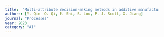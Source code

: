 ```yaml
---
title:  "Multi-attribute decision-making methods in additive manufacturing: The state of the art"
authors: [Y. Qin, Q. Qi, P. Shi, S. Lou, P. J. Scott, X. Jiang]
journal: "Processes"
year: 2023
category: "AI"
---
```

